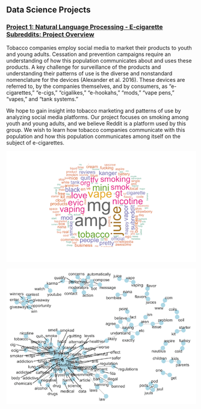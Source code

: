 ## Data Science Projects

### [Project 1: Natural Language Processing - E-cigarette Subreddits: Project Overview](https://github.com/cbarlow6/Natural_Language_Processing)
Tobacco companies employ social media to market their products to youth and young adults. Cessation and prevention campaigns require an understanding of how this population communicates about and uses these products. A key challenge for surveillance of the products and understanding their patterns of use is the diverse and nonstandard nomenclature for the devices (Alexander et al. 2016). These devices are referred to, by the companies themselves, and by consumers, as “e-cigarettes,” “e-cigs,” “cigalikes,” “e-hookahs,” “mods,” “vape pens,” “vapes,” and “tank systems.” 

We hope to gain insight into tobacco marketing and patterns of use by analyzing social media platforms. Our project focuses on smoking among youth and young adults, and we believe Reddit is a platform used by this group. We wish to learn how tobacco companies communicate with this population and how this population communicates among itself on the subject of e-cigarettes. 

![WordCloud](images/NLP%20word%20cloud2.png)

![WordCorrelation](images/WordCorrelation3.png)

